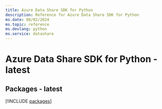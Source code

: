 ```yaml
---
title: Azure Data Share SDK for Python
description: Reference for Azure Data Share SDK for Python
ms.date: 08/02/2024
ms.topic: reference
ms.devlang: python
ms.service: datashare
---
```

# Azure Data Share SDK for Python - latest
## Packages - latest
[!INCLUDE [packages](data-share-index.md)]